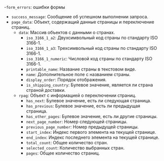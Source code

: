 -`form_errors`: ошибки формы

- `success_message`: Сообщение об успешном выполнении запроса.
- `page_data`: Объект, содержащий данные страницы и переключение страниц.
  - `data`: Массив объектов с данными о странах.
    - `iso_3166_1_a2`: Двухсимвольный код страны по стандарту ISO 3166-1.
    - `iso_3166_1_a3`: Трехсимвольный код страны по стандарту ISO 3166-1.
    - `iso_3166_1_numeric`: Числовой код страны по стандарту ISO 3166-1.
    - `printable_name`: Название страны в текстовом виде.
    - `name`: Дополнительное поле с названием страны.
    - `display_order`: Порядок отображения.
    - `is_shipping_country`: Булевое значение, является ли страна страной доставки.
  - `rpag`: Объект с информацией о переключении страниц.
    - `has_next`: Булевое значение, есть ли следующая страница.
    - `has_previous`: Булевое значение, есть ли предыдущая страница.
    - `has_other_pages`: Булевое значение, есть ли другие страницы.
    - `next_page_number`: Номер следующей страницы.
    - `previous_page_number`: Номер предыдущей страницы.
    - `start_index`: Индекс первого элемента на текущей странице.
    - `end_index`: Индекс последнего элемента на текущей странице.
    - `total_count`: Общее количество стран.
    - `selected_count`: Количество выбранных стран.
    - `pages`: Общее количество страниц.

